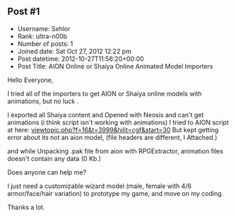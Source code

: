 ## Post #1
- Username: Sehlor
- Rank: ultra-n00b
- Number of posts: 1
- Joined date: Sat Oct 27, 2012 12:22 pm
- Post datetime: 2012-10-27T11:56:20+00:00
- Post Title: AION Online or Shaiya Online Animated Model Importers

Hello Everyone,

I tried all of the importers to get AION or Shaiya online models with animations, but no luck .

I exported all Shaiya content and Opened with Neosis and can't get animations (i think script isn't working with animations)
I tried to AION script at here: [viewtopic.php?f=16&t=3999&hilit=cgf&start=30](http://forum.xentax.com/viewtopic.php?f=16&t=3999&hilit=cgf&start=30) But kept getting error about its not an aion model, (file headers are different, I Attached.) 

and while Unpacking .pak file from aion with RPGExtractor, animation files doesn't contain any data (0 Kb.)

Does anyone can help me? 

I just need a customizable wizard model (male, female with 4/6 armor/face/hair variation) to prototype my game, and move on my coding.

Thanks a lot.
